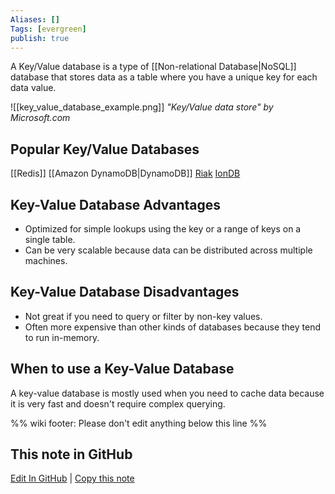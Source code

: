 ```yaml
---
Aliases: []
Tags: [evergreen]
publish: true
---
```

A Key/Value database is a type of [[Non-relational Database|NoSQL]] database that stores data as a table where you have a unique key for each data value.

![[key_value_database_example.png]]
*"Key/Value data store" by Microsoft.com*

## Popular Key/Value Databases
[[Redis]]
[[Amazon DynamoDB|DynamoDB]]
[Riak](http://docs.basho.com/riak/kv/)
[IonDB](https://github.com/iondbproject/iondb)

## Key-Value Database Advantages
- Optimized for simple lookups using the key or a range of keys on a single table.
- Can be very scalable because data can be distributed across multiple machines.

## Key-Value Database Disadvantages
- Not great if you need to query or filter by non-key values.
- Often more expensive than other kinds of databases because they tend to run in-memory.

## When to use a Key-Value Database
A key-value database is mostly used when you need to cache data because it is very fast and doesn't require complex querying.

%% wiki footer: Please don't edit anything below this line %%

## This note in GitHub

<span class="git-footer">[Edit In GitHub](https://github.dev/data-engineering-community/data-engineering-wiki/blob/main/Concepts/Key-Value%20Database.md "git-hub-edit-note") | [Copy this note](https://raw.githubusercontent.com/data-engineering-community/data-engineering-wiki/main/Concepts/Key-Value%20Database.md "git-hub-copy-note") </span>
